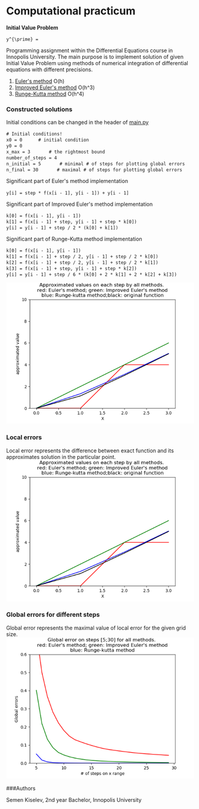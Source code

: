# Computational practicum

**Initial Value Problem**

```
y^{\prime} =
``` 
Programming assignment within the Differential Equations course in 
Innopolis University. The main purpose is to implement solution of given Initial 
Value Problem using methods of  numerical integration of differential equations with
different precisions. 
1. [Euler's method](https://en.wikipedia.org/wiki/Euler_method) O(h)
2. [Improved Euler's method](https://en.wikipedia.org/wiki/Heun%27s_method) O(h^3)
1. [Runge-Kutta method](https://en.wikipedia.org/wiki/Runge–Kutta_methods) O(h^4)

### Constructed solutions
Initial conditions can be changed in the header of [main.py](main.py)

```
# Initial conditions!
x0 = 0      # initial condition
y0 = 0
x_max = 3       # the rightmost bound
number_of_steps = 4
n_initial = 5       # minimal # of steps for plotting global errors
n_final = 30       # maximal # of steps for plotting global errors
```

Significant part of Euler's method implementation

`y[i] = step * f(x[i - 1], y[i - 1]) + y[i - 1]`

Significant part of Improved Euler's method implementation

```
k[0] = f(x[i - 1], y[i - 1])
k[1] = f(x[i - 1] + step, y[i - 1] + step * k[0])
y[i] = y[i - 1] + step / 2 * (k[0] + k[1])
```

Significant part of Runge-Kutta method implementation

```
k[0] = f(x[i - 1], y[i - 1])
k[1] = f(x[i - 1] + step / 2, y[i - 1] + step / 2 * k[0])
k[2] = f(x[i - 1] + step / 2, y[i - 1] + step / 2 * k[1])
k[3] = f(x[i - 1] + step, y[i - 1] + step * k[2])
y[i] = y[i - 1] + step / 6 * (k[0] + 2 * k[1] + 2 * k[2] + k[3])
```

![image](images/approximation.png)

### Local errors
Local error represents the difference between exact function and its 
approximates solution in the particular point.
![image](images/local_errors.png)

### Global errors for different steps
Global error represents the maximal value of local error for the given grid size.
![image](images/global_errors.png)

###Authors

Semen Kiselev, 2nd year Bachelor, Innopolis University

